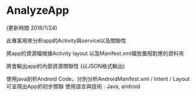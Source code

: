 # AnalyzeApp

(更新時間 2016/1/24)

此專案用來分析app的Activity與service以及關聯性

將app的資源檔根據Activity layout 以及Manifest.xml檔放置相對應的資料夾

將會輸出app的內部資源關聯性 (以JSON格式輸出)

使用java剖析Android Code，分別分析AndroidManifest.xml / Intent / Layout
可呈現出App的初步關聯
使用語言與技術 : Java, android
